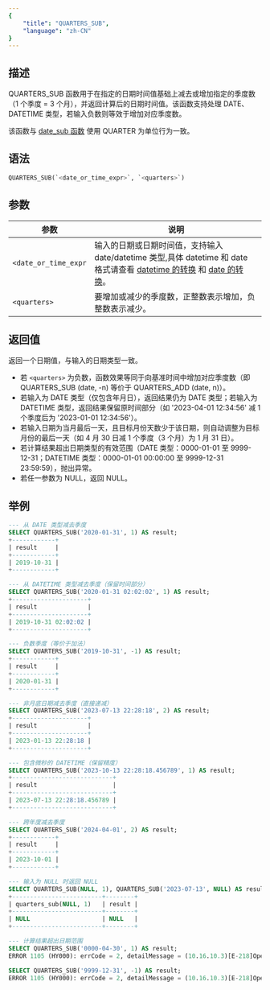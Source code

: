 ```yaml
---
{
    "title": "QUARTERS_SUB",
    "language": "zh-CN"
}
---
```


## 描述


QUARTERS_SUB 函数用于在指定的日期时间值基础上减去或增加指定的季度数（1 个季度 = 3 个月），并返回计算后的日期时间值。该函数支持处理 DATE、DATETIME 类型，若输入负数则等效于增加对应季度数。

该函数与 [date_sub 函数](./date-sub) 使用 QUARTER 为单位行为一致。

## 语法

```sql
QUARTERS_SUB(`<date_or_time_expr>`, `<quarters>`)
```

## 参数

| 参数                | 说明                                 |
|-------------------|------------------------------------|
| `<date_or_time_expr` | 输入的日期或日期时间值，支持输入 date/datetime 类型,具体 datetime 和 date 格式请查看 [datetime 的转换](../../../../../current/sql-manual/basic-element/sql-data-types/conversion/datetime-conversion) 和 [date 的转换](../../../../../current/sql-manual/basic-element/sql-data-types/conversion/date-conversion)。 |
| ``<quarters>``      | 要增加或减少的季度数，正整数表示增加，负整数表示减少。        |

## 返回值
返回一个日期值，与输入的日期类型一致。

- 若 `<quarters>` 为负数，函数效果等同于向基准时间中增加对应季度数（即 QUARTERS_SUB (date, -n) 等价于 QUARTERS_ADD (date, n)）。
- 若输入为 DATE 类型（仅包含年月日），返回结果仍为 DATE 类型；若输入为 DATETIME 类型，返回结果保留原时间部分（如 '2023-04-01 12:34:56' 减 1 个季度后为 '2023-01-01 12:34:56'）。
- 若输入日期为当月最后一天，且目标月份天数少于该日期，则自动调整为目标月份的最后一天（如 4 月 30 日减 1 个季度（3 个月）为 1 月 31 日）。
- 若计算结果超出日期类型的有效范围（DATE 类型：0000-01-01 至 9999-12-31；DATETIME 类型：0000-01-01 00:00:00 至 9999-12-31 23:59:59），抛出异常。
- 若任一参数为 NULL，返回 NULL。

## 举例

```sql
--- 从 DATE 类型减去季度
SELECT QUARTERS_SUB('2020-01-31', 1) AS result;
+------------+
| result     |
+------------+
| 2019-10-31 |
+------------+

--- 从 DATETIME 类型减去季度（保留时间部分）
SELECT QUARTERS_SUB('2020-01-31 02:02:02', 1) AS result;
+---------------------+
| result              |
+---------------------+
| 2019-10-31 02:02:02 |
+---------------------+

--- 负数季度（等价于加法）
SELECT QUARTERS_SUB('2019-10-31', -1) AS result;
+------------+
| result     |
+------------+
| 2020-01-31 |
+------------+

--- 非月底日期减去季度（直接递减）
SELECT QUARTERS_SUB('2023-07-13 22:28:18', 2) AS result;
+---------------------+
| result              |
+---------------------+
| 2023-01-13 22:28:18 |
+---------------------+

--- 包含微秒的 DATETIME（保留精度）
SELECT QUARTERS_SUB('2023-10-13 22:28:18.456789', 1) AS result;
+----------------------------+
| result                     |
+----------------------------+
| 2023-07-13 22:28:18.456789 |
+----------------------------+

--- 跨年度减去季度
SELECT QUARTERS_SUB('2024-04-01', 2) AS result;
+------------+
| result     |
+------------+
| 2023-10-01 |
+------------+

--- 输入为 NULL 时返回 NULL
SELECT QUARTERS_SUB(NULL, 1), QUARTERS_SUB('2023-07-13', NULL) AS result;
+-------------------------+--------+
| quarters_sub(NULL, 1)   | result |
+-------------------------+--------+
| NULL                    | NULL   |
+-------------------------+--------+

--- 计算结果超出日期范围
SELECT QUARTERS_SUB('0000-04-30', 1) AS result;
ERROR 1105 (HY000): errCode = 2, detailMessage = (10.16.10.3)[E-218]Operation quarters_sub of 0000-04-30, 1 out of range

SELECT QUARTERS_SUB('9999-12-31', -1) AS result;
ERROR 1105 (HY000): errCode = 2, detailMessage = (10.16.10.3)[E-218]Operation quarters_sub of 9999-12-31, -1 out of range
```